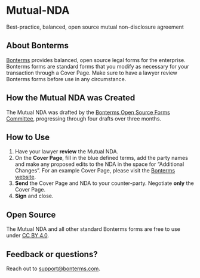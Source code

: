 # Mutual-NDA
Best-practice, balanced, open source mutual non-disclosure agreement

## About Bonterms
[Bonterms](https://bonterms.com/) provides balanced, open source legal forms for the enterprise. Bonterms forms are standard forms that you modify as necessary for your transaction through a Cover Page. Make sure to have a lawyer review Bonterms forms before use in any circumstance.

## How the Mutual NDA was Created
The Mutual NDA was drafted by the [Bonterms Open Source Forms Committee](https://bonterms.com/committee/), progressing through four drafts over three months.

## How to Use
1. Have your lawyer **review** the Mutual NDA.
2. On the **Cover Page**, fill in the blue defined terms, add the party names and make any proposed edits to the NDA in the space for “Additional Changes”. For an example Cover Page, please visit the [Bonterms website](https://bonterms.com/#procedures).
3. **Send** the Cover Page and NDA to your counter-party. Negotiate **only** the Cover Page.
4. **Sign** and close.

## Open Source
The Mutual NDA and all other standard Bonterms forms are free to use under [CC BY 4.0](https://creativecommons.org/licenses/by/4.0/legalcode).

## Feedback or questions?
Reach out to support@bonterms.com.

